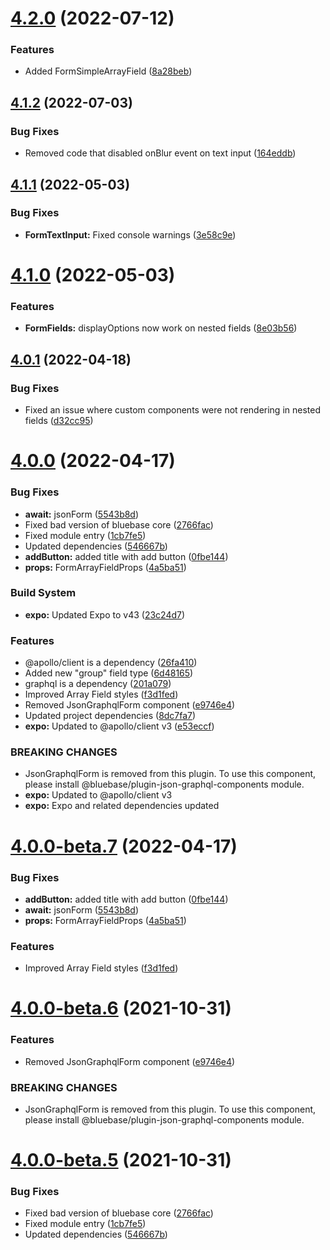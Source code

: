 # [4.2.0](https://github.com/BlueBaseJS/plugin-json-schema-components/compare/v4.1.2...v4.2.0) (2022-07-12)

### Features

*   Added FormSimpleArrayField ([8a28beb](https://github.com/BlueBaseJS/plugin-json-schema-components/commit/8a28beb3cf6b1768dd117e8c7381f6189b6f46cc))

## [4.1.2](https://github.com/BlueBaseJS/plugin-json-schema-components/compare/v4.1.1...v4.1.2) (2022-07-03)

### Bug Fixes

*   Removed code that disabled onBlur event on text input ([164eddb](https://github.com/BlueBaseJS/plugin-json-schema-components/commit/164eddb52eb8ae3484d5f51dd4bf92d67815a3b0))

## [4.1.1](https://github.com/BlueBaseJS/plugin-json-schema-components/compare/v4.1.0...v4.1.1) (2022-05-03)

### Bug Fixes

*   **FormTextInput:** Fixed console warnings ([3e58c9e](https://github.com/BlueBaseJS/plugin-json-schema-components/commit/3e58c9ec51907c9fbaa8a695e2f1a64e2e730b71))

# [4.1.0](https://github.com/BlueBaseJS/plugin-json-schema-components/compare/v4.0.1...v4.1.0) (2022-05-03)

### Features

*   **FormFields:** displayOptions now work on nested fields ([8e03b56](https://github.com/BlueBaseJS/plugin-json-schema-components/commit/8e03b56d431749577ce6cf77f19e8e28c18fea7f))

## [4.0.1](https://github.com/BlueBaseJS/plugin-json-schema-components/compare/v4.0.0...v4.0.1) (2022-04-18)

### Bug Fixes

*   Fixed an issue where custom components were not rendering in nested fields ([d32cc95](https://github.com/BlueBaseJS/plugin-json-schema-components/commit/d32cc950b9cd3ffd5269d1b70124170ab8a7b7e5))

# [4.0.0](https://github.com/BlueBaseJS/plugin-json-schema-components/compare/v3.3.0...v4.0.0) (2022-04-17)

### Bug Fixes

*   **await:** jsonForm ([5543b8d](https://github.com/BlueBaseJS/plugin-json-schema-components/commit/5543b8d381a0a38038b7ca57d3bce52ff9063452))
*   Fixed bad version of bluebase core ([2766fac](https://github.com/BlueBaseJS/plugin-json-schema-components/commit/2766facab580cc411787908c9330bf08dfa155ab))
*   Fixed module entry ([1cb7fe5](https://github.com/BlueBaseJS/plugin-json-schema-components/commit/1cb7fe5e199259387bf23a54a34c69cd2cab8cb9))
*   Updated dependencies ([546667b](https://github.com/BlueBaseJS/plugin-json-schema-components/commit/546667be65f02f41a1c08c1c446620b6389c758e))
*   **addButton:** added title with add button ([0fbe144](https://github.com/BlueBaseJS/plugin-json-schema-components/commit/0fbe144d06f461d9445badc5d9b7369a971443c1))
*   **props:** FormArrayFieldProps ([4a5ba51](https://github.com/BlueBaseJS/plugin-json-schema-components/commit/4a5ba51e96db585f75c251afe5a8ece955891ffd))

### Build System

*   **expo:** Updated Expo to v43 ([23c24d7](https://github.com/BlueBaseJS/plugin-json-schema-components/commit/23c24d76342874195b5989b172113c0d8425846d))

### Features

*   @apollo/client is a dependency ([26fa410](https://github.com/BlueBaseJS/plugin-json-schema-components/commit/26fa4105085f94f431d55ade7f10248e587128ef))
*   Added new "group" field type ([6d48165](https://github.com/BlueBaseJS/plugin-json-schema-components/commit/6d4816591e518068d5ab36934c393e07e19c1e07))
*   graphql is a dependency ([201a079](https://github.com/BlueBaseJS/plugin-json-schema-components/commit/201a079242c1a1dd6a5e1fc78db44bc63f9ae12e))
*   Improved Array Field styles ([f3d1fed](https://github.com/BlueBaseJS/plugin-json-schema-components/commit/f3d1fede1b4a16317b8a2a2deb719dff19ca3a32))
*   Removed JsonGraphqlForm component ([e9746e4](https://github.com/BlueBaseJS/plugin-json-schema-components/commit/e9746e4248cb6664fb419cacd68b18f44d3aad75))
*   Updated project dependencies ([8dc7fa7](https://github.com/BlueBaseJS/plugin-json-schema-components/commit/8dc7fa7c88d1e7a8199afe749d664fdf3dd1e05d))
*   **expo:** Updated to @apollo/client v3 ([e53eccf](https://github.com/BlueBaseJS/plugin-json-schema-components/commit/e53eccf309c0946f18a57375196162b284f17e0b))

### BREAKING CHANGES

*   JsonGraphqlForm is removed from this plugin. To use this component, please install @bluebase/plugin-json-graphql-components module.
*   **expo:** Updated to @apollo/client v3
*   **expo:** Expo and related dependencies updated

# [4.0.0-beta.7](https://github.com/BlueBaseJS/plugin-json-schema-components/compare/v4.0.0-beta.6...v4.0.0-beta.7) (2022-04-17)

### Bug Fixes

*   **addButton:** added title with add button ([0fbe144](https://github.com/BlueBaseJS/plugin-json-schema-components/commit/0fbe144d06f461d9445badc5d9b7369a971443c1))
*   **await:** jsonForm ([5543b8d](https://github.com/BlueBaseJS/plugin-json-schema-components/commit/5543b8d381a0a38038b7ca57d3bce52ff9063452))
*   **props:** FormArrayFieldProps ([4a5ba51](https://github.com/BlueBaseJS/plugin-json-schema-components/commit/4a5ba51e96db585f75c251afe5a8ece955891ffd))

### Features

*   Improved Array Field styles ([f3d1fed](https://github.com/BlueBaseJS/plugin-json-schema-components/commit/f3d1fede1b4a16317b8a2a2deb719dff19ca3a32))

# [4.0.0-beta.6](https://github.com/BlueBaseJS/plugin-json-schema-components/compare/v4.0.0-beta.5...v4.0.0-beta.6) (2021-10-31)

### Features

*   Removed JsonGraphqlForm component ([e9746e4](https://github.com/BlueBaseJS/plugin-json-schema-components/commit/e9746e4248cb6664fb419cacd68b18f44d3aad75))

### BREAKING CHANGES

*   JsonGraphqlForm is removed from this plugin. To use this component, please install @bluebase/plugin-json-graphql-components module.

# [4.0.0-beta.5](https://github.com/BlueBaseJS/plugin-json-schema-components/compare/v4.0.0-beta.4...v4.0.0-beta.5) (2021-10-31)

### Bug Fixes

*   Fixed bad version of bluebase core ([2766fac](https://github.com/BlueBaseJS/plugin-json-schema-components/commit/2766facab580cc411787908c9330bf08dfa155ab))
*   Fixed module entry ([1cb7fe5](https://github.com/BlueBaseJS/plugin-json-schema-components/commit/1cb7fe5e199259387bf23a54a34c69cd2cab8cb9))
*   Updated dependencies ([546667b](https://github.com/BlueBaseJS/plugin-json-schema-components/commit/546667be65f02f41a1c08c1c446620b6389c758e))
